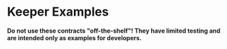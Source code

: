 # Keeper Examples

**Do not use these contracts "off-the-shelf"! They have limited testing and are intended only as examples for developers.**
